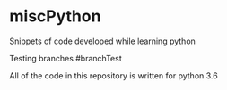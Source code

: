 # miscPython
Snippets of code developed while learning python

Testing branches #branchTest

All of the code in this repository is written for python 3.6
